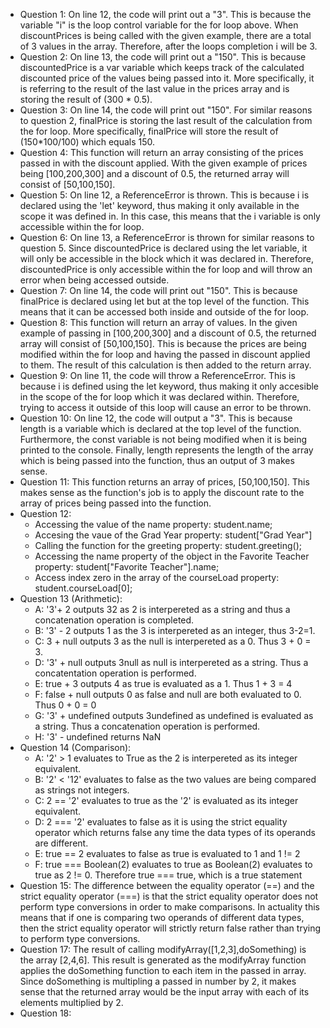 - Question 1: On line 12, the code will print out a "3". This is because the variable "i" is the loop control variable for the for loop above. When discountPrices is being called with the given example, there are a total of 3 values in the array. Therefore, after the loops completion i will be 3. 
- Question 2: On line 13, the code will print out a "150". This is because discountedPrice is a var variable which keeps track of the calculated discounted price of the values being passed into it. More specifically, it is referring to the result of the last value in the prices array and is storing the result of (300 * 0.5). 
- Question 3: On line 14, the code will print out "150". For similar reasons to question 2, finalPrice is storing the last result of the calculation from the for loop. More specifically, finalPrice will store the result of (150*100/100) which equals 150. 
- Question 4: This function will return an array consisting of the prices passed in with the discount applied. With the given example of prices being [100,200,300] and a discount of 0.5, the returned array will consist of [50,100,150]. 
- Question 5: On line 12, a ReferenceError is thrown. This is because i is declared using the 'let' keyword, thus making it only available in the scope it was defined in. In this case, this means that the i variable is only accessible within the for loop.
- Question 6: On line 13, a ReferenceError is thrown for similar reasons to question 5. Since discountedPrice is declared using the let variable, it will only be accessible in the block which it was declared in. Therefore, discountedPrice is only accessible within the for loop and will throw an error when being accessed outside.
- Question 7: On line 14, the code will print out "150". This is because finalPrice is declared using let but at the top level of the function. This means that it can be accessed both inside and outside of the for loop.
- Question 8: This function will return an array of values. In the given example of passing in [100,200,300] and a discount of 0.5, the returned array will consist of [50,100,150]. This is because the prices are being modified within the for loop and having the passed in discount applied to them. The result of this calculation is then added to the return array. 
- Question 9: On line 11, the code will throw a ReferenceError. This is because i is defined using the let keyword, thus making it only accesible in the scope of the for loop which it was declared within. Therefore, trying to access it outside of this loop will cause an error to be thrown. 
- Question 10: On line 12, the code will output a "3". This is because length is a variable which is declared at the top level of the function. Furthermore, the const variable is not being modified when it is being printed to the console. Finally, length represents the length of the array which is being passed into the function, thus an output of 3 makes sense. 
- Question 11: This function returns an array of prices, [50,100,150]. This makes sense as the function's job is to apply the discount rate to the array of prices being passed into the function.
- Question 12: 
  - Accessing the value of the name property: student.name;
  - Accesing the vaue of the Grad Year property: student["Grad Year"]
  - Calling the function for the greeting property: student.greeting();
  - Accessing the name property of the object in the Favorite Teacher property: student["Favorite Teacher"].name;
  - Access index zero in the array of the courseLoad property: student.courseLoad[0];
- Question 13 (Arithmetic):
  - A: '3'+ 2 outputs 32 as 2 is interpereted as a string and thus a concatenation operation is completed.
  - B: '3' - 2 outputs 1 as the 3 is interpereted as an integer, thus 3-2=1.
  - C: 3 + null outputs 3 as the null is interpereted as a 0. Thus 3 + 0 = 3.
  - D: '3' + null outputs 3null as null is interpereted as a string. Thus a concatentation operation is performed.
  - E: true + 3 outputs 4 as true is evaluated as a 1. Thus 1 + 3 = 4
  - F: false + null outputs 0 as false and null are both evaluated to 0. Thus 0 + 0 = 0
  - G: '3' + undefined outputs 3undefined as undefined is evaluated as a string. Thus a concatenation operation is performed.
  - H: '3' - undefined returns NaN 
- Question 14 (Comparison):
  - A: '2' > 1 evaluates to True as the 2 is interpereted as its integer equivalent.
  - B: '2' < '12' evaluates to false as the two values are being compared as strings not integers.
  - C: 2 == '2' evaluates to true as the '2' is evaluated as its integer equivalent.
  - D: 2 === '2' evaluates to false as it is using the strict equality operator which returns false any time the data types of its operands are different.
  - E: true == 2 evaluates to false as true is evaluated to 1 and 1 != 2
  - F: true === Boolean(2) evaluates to true as Boolean(2) evaluates to true as 2 != 0. Therefore true === true, which is a true statement
- Question 15: The difference between the equality operator (==) and the strict equality operator (===) is that the strict equality operator does not perform type conversions in order to make comparisons. In actuality this means that if one is comparing two operands of different data types, then the strict equality operator will strictly return false rather than trying to perform type conversions. 
- Question 17: The result of calling modifyArray([1,2,3],doSomething) is the array [2,4,6]. This result is generated as the modifyArray function applies the doSomething function to each item in the passed in array. Since doSomething is multipling a passed in number by 2, it makes sense that the returned array would be the input array with each of its elements multiplied by 2. 
- Question 18: 